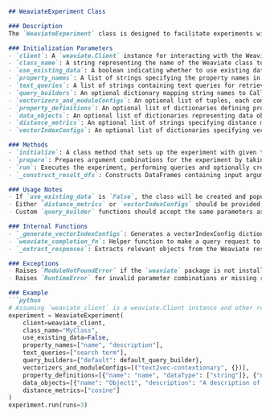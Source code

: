 ```markdown
## WeaviateExperiment Class

### Description
The `WeaviateExperiment` class is designed to facilitate experiments with Weaviate, a vector search engine. It allows for testing different vectorizers or querying functions by querying from an existing class or creating and populating a new class within Weaviate. The class provides functionality to insert data objects, define classes with specific properties and vector index configurations, and execute text-based queries using various query builders.

### Initialization Parameters
- `client`: A `weaviate.Client` instance for interacting with the Weaviate server.
- `class_name`: A string representing the name of the Weaviate class to be used or created.
- `use_existing_data`: A boolean indicating whether to use existing data (`True`) or to insert new data objects (`False`).
- `property_names`: A list of strings specifying the property names in the Weaviate class for the experiment.
- `text_queries`: A list of strings containing text queries for retrieval.
- `query_builders`: An optional dictionary mapping string names to Callable functions that construct Weaviate query objects. Defaults to a built-in query function.
- `vectorizers_and_moduleConfigs`: An optional list of tuples, each containing a vectorizer name and its corresponding moduleConfig as a dictionary, used during data insertion.
- `property_definitions`: An optional list of dictionaries defining properties for the Weaviate class, used during data insertion.
- `data_objects`: An optional list of dictionaries representing data objects to be inserted into Weaviate.
- `distance_metrics`: An optional list of strings specifying distance metrics for generating vectorIndexConfig.
- `vectorIndexConfigs`: An optional list of dictionaries specifying vectorIndexConfig for defining the class object.

### Methods
- `initialize`: A class method that sets up the experiment with given test and frozen parameters.
- `prepare`: Prepares argument combinations for the experiment by taking the cartesian product of all inputs.
- `run`: Executes the experiment, performing queries and optionally creating and populating a Weaviate class.
- `_construct_result_dfs`: Constructs DataFrames containing input arguments, results, and evaluation metrics.

### Usage Notes
- If `use_existing_data` is `False`, the class will be created and populated with `data_objects`.
- Either `distance_metrics` or `vectorIndexConfigs` should be provided, not both.
- Custom `query_builder` functions should accept the same parameters as the default one.

### Internal Functions
- `_generate_vectorIndexConfigs`: Generates a vectorIndexConfig dictionary based on a given distance metric.
- `weaviate_completion_fn`: Helper function to make a query request to Weaviate.
- `_extract_responses`: Extracts relevant objects from the Weaviate response.

### Exceptions
- Raises `ModuleNotFoundError` if the `weaviate` package is not installed.
- Raises `RuntimeError` for invalid parameter combinations or missing required parameters.

### Example
```python
# Assuming `weaviate_client` is a weaviate.Client instance and other required parameters are defined
experiment = WeaviateExperiment(
    client=weaviate_client,
    class_name="MyClass",
    use_existing_data=False,
    property_names=["name", "description"],
    text_queries=["search term"],
    query_builders={"default": default_query_builder},
    vectorizers_and_moduleConfigs=[("text2vec-contextionary", {})],
    property_definitions=[{"name": "name", "dataType": ["string"]}, {"name": "description", "dataType": ["text"]}],
    data_objects=[{"name": "Object1", "description": "A description of object 1"}],
    distance_metrics=["cosine"]
)
experiment.run(runs=3)
```
```